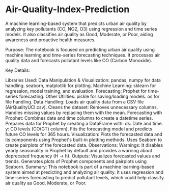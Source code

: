 # Air-Quality-Index-Prediction
A machine learning-based system that predicts urban air quality by analyzing key pollutants (CO, NO2, O3) using regression and time series models. It also classifies air quality as Good, Moderate, or Poor, aiding awareness and proactive health measures.

Purpose: The notebook is focused on predicting urban air quality using machine learning and time-series forecasting techniques. It processes air quality data and forecasts pollutant levels like CO (Carbon Monoxide).

Key Details:

Libraries Used: Data Manipulation & Visualization: pandas, numpy for data handling. seaborn, matplotlib for plotting. Machine Learning: sklearn for regression, model training, and evaluation. Forecasting: Prophet for time-series forecasting. Other Utilities: pickle for saving/loading models. os for file handling.
Data Handling: Loads air quality data from a CSV file (AirQualityUCI.csv). Cleans the dataset: Removes unnecessary columns. Handles missing values by replacing them with the mean.
Forecasting with Prophet: Combines date and time columns to create a datetime series. Prepares data for Prophet by creating a DataFrame with: ds: Date and time. y: CO levels (CO(GT) column). Fits the forecasting model and predicts future CO levels for 365 hours.
Visualization: Plots the forecasted data and its components using Prophet's built-in plotting methods. Uses Seaborn to create pairplots of the forecasted data. Observations: Warnings: It disables yearly seasonality in Prophet by default and provides a warning about deprecated frequency (H → h). Outputs: Visualizes forecasted values and trends. Generates plots of Prophet components and pairplots using Seaborn. Summary: This notebook is part of a machine learning-based system aimed at predicting and analyzing air quality. It uses regression and time-series forecasting to predict pollutant levels, which could help classify air quality as Good, Moderate, or Poor.
